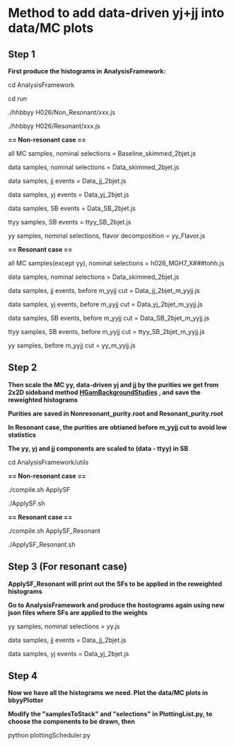 # Method to add data-driven yj+jj into data/MC plots

## Step 1 

**First produce the histograms in AnalysisFramework:**

cd AnalysisFramework

cd run

./hhbbyy H026/Non_Resonant/xxx.js

./hhbbyy H026/Resonant/xxx.js


**== Non-resonant case ==**

all MC samples, nominal selections = Baseline_skimmed_2bjet.js

data samples, nominal selections = Data_skimmed_2bjet.js

data samples, jj events = Data_jj_2bjet.js

data samples, yj events = Data_yj_2bjet.js

data samples, SB events = Data_SB_2bjet.js

ttyy samples, SB events = ttyy_SB_2bjet.js

yy samples, nominal selections, flavor decomposition = yy_Flavor.js



**== Resonant case ==**

all MC samples(except yy), nominal selections = h026_MGH7_X###tohh.js

data samples, nominal selections = Data_skimmed_2bjet.js

data samples, jj events, before m_yyjj cut = Data_jj_2bjet_m_yyjj.js

data samples, yj events, before m_yyjj cut = Data_yj_2bjet_m_yyjj.js

data samples, SB events, before m_yyjj cut = Data_SB_2bjet_m_yyjj.js

ttyy samples, SB events, before m_yyjj cut = ttyy_SB_2bjet_m_yyjj.js

yy samples, before m_yyjj cut = yy_m_yyjj.js



## Step 2

**Then scale the MC yy, data-driven yj and jj by the purities we get from 2x2D sideband method [HGamBackgroundStudies](https://gitlab.cern.ch/zijia/bbyy_bkg_2x2d/-/tree/master/source/HGamCore/HGamBackgroundStudies) , and save the reweighted histograms**

**Purities are saved in Nonresonant_purity.root and Resonant_purity.root**

**In Resonant case, the purities are obtianed before m_yyjj cut to avoid low statistics**

**The yy, yj and jj components are scaled to (data - ttyy) in SB**

cd AnalysisFramework/utils

**== Non-resonant case ==**

./compile.sh ApplySF 

./ApplySF.sh



**== Resonant case ==**

./compile.sh ApplySF_Resonant

./ApplySF_Resonant.sh



## Step 3 (For resonant case)

**ApplySF_Resonant will print out the SFs to be applied in the reweighted histograms**

**Go to AnalysisFramework and produce the hostograms again using new json files where SFs are applied to the weights**

yy samples, nominal selections = yy.js

data samples, jj events = Data_jj_2bjet.js

data samples, yj events = Data_yj_2bjet.js



## Step 4

**Now we have all the histograms we need. Plot the data/MC plots in bbyyPlotter**

**Modify the "samplesToStack" and "selections" in PlottingList.py, to choose the components to be drawn, then**

python plottingScheduler.py
